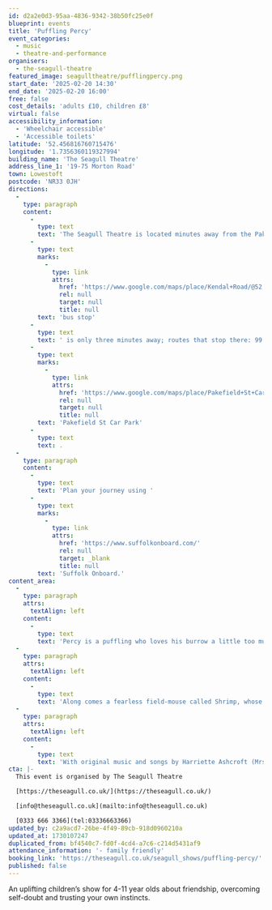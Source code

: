 ```yaml
---
id: d2a2e0d3-95aa-4836-9342-38b50fc25e0f
blueprint: events
title: 'Puffling Percy'
event_categories:
  - music
  - theatre-and-performance
organisers:
  - the-seagull-theatre
featured_image: seagulltheatre/pufflingpercy.png
start_date: '2025-02-20 14:30'
end_date: '2025-02-20 16:00'
free: false
cost_details: 'adults £10, children £8'
virtual: false
accessibility_information:
  - 'Wheelchair accessible'
  - 'Accessible toilets'
latitude: '52.456816760715476'
longitude: '1.7356360119327994'
building_name: 'The Seagull Theatre'
address_line_1: '19-75 Morton Road'
town: Lowestoft
postcode: 'NR33 0JH'
directions:
  -
    type: paragraph
    content:
      -
        type: text
        text: 'The Seagull Theatre is located minutes away from the Pakefield Beach. The nearest '
      -
        type: text
        marks:
          -
            type: link
            attrs:
              href: 'https://www.google.com/maps/place/Kendal+Road/@52.4576983,1.7353206,19.01z/data=!4m23!1m16!4m15!1m6!1m2!1s0x47da1a4971b973c9:0x2c84b33fec5a721b!2sKendal+Road,+Lowestoft+NR33+0PD!2m2!1d1.7355958!2d52.4583896!1m6!1m2!1s0x47da1a4994894eb3:0x507aba8852d97178!2sThe+Seagull,+19-75+Morton+Rd,+Pakefield,+Lowestoft+NR33+0JH!2m2!1d1.7356033!2d52.4566925!3e2!3m5!1s0x47da1a497726cb69:0xa3de9b97c36f9552!8m2!3d52.458103!4d1.735413!16s%2Fg%2F1q67ckbl6'
              rel: null
              target: null
              title: null
        text: 'bus stop'
      -
        type: text
        text: ' is only three minutes away; routes that stop there: 99 Coastal Clipper, X2 Coastlink, 902 and X21 Coastlink. The closest parking is '
      -
        type: text
        marks:
          -
            type: link
            attrs:
              href: 'https://www.google.com/maps/place/Pakefield+St+Car+Park/@52.4572396,1.7325911,17.25z/data=!4m23!1m16!4m15!1m6!1m2!1s0x47da1a4971b973c9:0x2c84b33fec5a721b!2sKendal+Road,+Lowestoft+NR33+0PD!2m2!1d1.7355958!2d52.4583896!1m6!1m2!1s0x47da1a4994894eb3:0x507aba8852d97178!2sThe+Seagull,+19-75+Morton+Rd,+Pakefield,+Lowestoft+NR33+0JH!2m2!1d1.7356033!2d52.4566925!3e2!3m5!1s0x47da1b5e1c31d843:0x69c464699df856ce!8m2!3d52.4557954!4d1.7376769!16s%2Fg%2F11frs3mqjx'
              rel: null
              target: null
              title: null
        text: 'Pakefield St Car Park'
      -
        type: text
        text: .
  -
    type: paragraph
    content:
      -
        type: text
        text: 'Plan your journey using '
      -
        type: text
        marks:
          -
            type: link
            attrs:
              href: 'https://www.suffolkonboard.com/'
              rel: null
              target: _blank
              title: null
        text: 'Suffolk Onboard.'
content_area:
  -
    type: paragraph
    attrs:
      textAlign: left
    content:
      -
        type: text
        text: 'Percy is a puffling who loves his burrow a little too much. Map & Pap want him to venture outside and flap his wings, but Percy has other ideas. What the puffling doesn’t realise, however, is that his entire flock are about to migrate south for the winter. If he doesn’t learn to fly, he will be left behind and his life will be in mortal danger!'
  -
    type: paragraph
    attrs:
      textAlign: left
    content:
      -
        type: text
        text: 'Along comes a fearless field-mouse called Shrimp, whose brimming self-confidence makes Percy feel braver. Together, the unlikely pals take off on a perilous adventure that requires every ounce of courage they’ve got. How will he find his way back home? Will Percy ever see his Map & Pap again?'
  -
    type: paragraph
    attrs:
      textAlign: left
    content:
      -
        type: text
        text: 'With original music and songs by Harriette Ashcroft (Mrs H and the Singalong Band), magical puppetry and a heartwarming story, Puffling Percy is bound to shake you by your tail-feathers and lift you up, up & away!'
cta: |-
  This event is organised by The Seagull Theatre

  [https://theseagull.co.uk/](https://theseagull.co.uk/)

  [info@theseagull.co.uk](mailto:info@theseagull.co.uk)

  [0333 666 3366](tel:03336663366)
updated_by: c2a9acd7-26be-4f49-89cb-918d0960210a
updated_at: 1730107247
duplicated_from: bf4540c7-fd0f-4cd4-a7c6-c214d5431af9
attendance_information: '- family friendly'
booking_link: 'https://theseagull.co.uk/seagull_shows/puffling-percy/'
published: false
---
```

An uplifting children’s show for 4-11 year olds about friendship, overcoming self-doubt and trusting your own instincts.